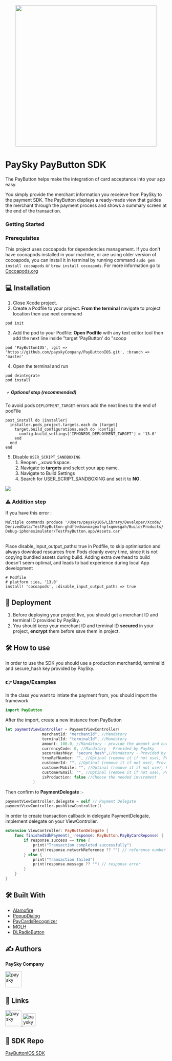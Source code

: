 <p align="center"><a href="https://paysky.io/" target="_blank"><img width="440" src="https://paysky.io/wp-content/uploads/2023/12/Paysky-logo.png"></a></p>

# PaySky PayButton SDK
The PayButton helps make the integration of card acceptance into your app easy.

You simply provide the merchant information you receieve from PaySky to the payment SDK. The PayButton displays a ready-made view that guides the merchant through the payment process and shows a summary screen at the end of the transaction.

### Getting Started

### Prerequisites
This project uses cocoapods for dependencies management. If you don't have cocoapods installed in your machine, or are using older version of cocoapods, you can install it in terminal by running command ```sudo gem install cocoapods``` or ```brew install cocoapods```. 
For more information go to [Cocoapods.org](https://guides.cocoapods.org/using/getting-started.html)

## 💻 Installation
1. Close Xcode project.
2. Create a Podfile to your project.
**From the terminal** navigate to project location then use next command
```
pod init
```
3. Add the pod to your Podfile:
**Open Podfile** with any text editor tool then add the next line inside "target 'PayButton' do "scoop 
```
pod 'PayButtonIOS', :git => 'https://github.com/payskyCompany/PayButtonIOS.git', :branch => 'master'
```
4. Open the terminal and run
```
pod deintegrate
pod install
```
##### ﹢ Optional step (recommended)
To avoid pods `DEPLOYMENT_TARGET` errors add the next lines to the end of podFile
```
post_install do |installer|
  installer.pods_project.targets.each do |target|
    target.build_configurations.each do |config|
      config.build_settings['IPHONEOS_DEPLOYMENT_TARGET'] = '13.0'
    end
  end
end
```

5. Disable ```USER_SCRIPT_SANDBOXING```
    1. Reopen _.xcworkspace.
    2. Navigate to **targets** and select your app name.
    3. Navigate to Build Settings
    4. Search for USER_SCRIPT_SANDBOXING and set it to **NO**.
<a href="https://raw.githubusercontent.com/payskyCompany/PayButtonIOS/develop/Screenshot%202024-05-20%20at%204.14.24%E2%80%AFPM.png">
    <img src="https://raw.githubusercontent.com/payskyCompany/PayButtonIOS/develop/Screenshot%202024-05-20%20at%204.14.24%E2%80%AFPM.png" />
</a>

### ⚠️ Addition step 
If you have this error : 
 ```
Multiple commands produce '/Users/paysky106/Library/Developer/Xcode/
DerivedData/TestPayButton-ghdftwdswnoxgexfnpfxqmwsgah/Build/Products/
Debug-iphonesimulator/TestPayButton.app/Assets.car'
 ```
 <br />
Place disable_input_output_paths: true in Podfile, to skip optimisation and always download resources from Pods cleanly every time, since it is not copying bundled assets during build. Adding extra overhead to build doesn't seem optimal, and leads to bad experience during local App development

```
# Podfile
# platform :ios, '13.0'
install! 'cocoapods', :disable_input_output_paths => true
```
## 🚀 Deployment
1. Before deploying your project live, you should get a merchant ID and terminal ID provided by PaySky.
2. You should keep your merchant ID and terminal ID **secured** in your project, **encrypt** them before save them in project.

## 🛠 How to use
In order to use the SDK you should use a production merchantId, terminalId and secure_hash key provided by PaySky.

### 👉 Usage/Examples 
In the class you want to intiate the payment from, you should import the framework
```swift
import PayButton
```

After the import, create a new instance from PayButton
```swift
let paymentViewController = PaymentViewController(
                merchantId: "merchantId", //Mandatory
                terminalId: "terminalId", //Mandatory
                amount: 100.0, //Mandatory - provide the amount and currency with it's decimal factor
                currencyCode: 0, //Mandatory - Provided by PaySky
                secureHashKey: "secure_hash",//Mandatory - Provided by PaySky
                trnxRefNumber: "", //Optinal (remove it if not use), Provided by PaySky
                customerId: "", //Optinal (remove it if not use), Provided by PaySky
                customerMobile: "", //Optinal (remove it if not use), Provided by PaySky
                customerEmail: "", //Optinal (remove it if not use), Provided by PaySky
                isProduction: false //Choose the needed inviroment
            )
```

Then confirm to **PaymentDelegate** :-
```swift
paymentViewController.delegate = self // Payment Delegate
paymentViewController.pushViewController()
```

In order to create transaction callback in delegate PaymentDelegate, implement delegate on your ViewController.

```swift 
extension ViewController: PayButtonDelegate {
    func finishedSdkPayment(_ response: PayButton.PayByCardReponse) {
        if response.success == true {
            print("Transaction completed successfully")
            print(response.networkReference ?? "") // reference number of transaction.
        } else {
            print("Transaction failed")
            print(response.message ?? "") // response error
        }
    }
}
```

## 🛠️ Built With
* [Alamofire](https://github.com/Alamofire/Alamofire)  
* [PopupDialog](https://github.com/orderella/PopupDialog)
* [PayCardsRecognizer](https://github.com/faceterteam/PayCards_iOS/blob/master/PayCardsRecognizer.podspec)
* [MOLH](https://github.com/MoathOthman/MOLH)
* [DLRadioButton](https://github.com/DavydLiu/DLRadioButton)

## ✍️ Authors
**PaySky Company**

<a href="https://www.paysky.io">
  <img src="https://paysky.io/wp-content/uploads/2023/12/Paysky-logo.png" alt="paysky" height="50">
</a>


## 🔗 Links

<a href="https://www.paysky.io">
  <img src="https://paysky.io/wp-content/uploads/2023/12/Paysky-logo.png" alt="paysky" height="50">
</a> <a href="https://www.linkedin.com/company/paysky">
  <img src="https://img.shields.io/badge/linkedin-0A66C2?style=for-the-badge&logo=linkedin&logoColor=white" alt="paysky" height="40">
</a>


## 👀 SDK Repo
[PayButtonIOS SDK](https://github.com/payskyCompany/PayButtonIOS.git)
